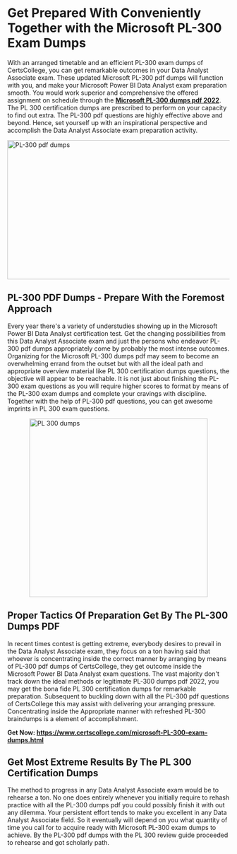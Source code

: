 <h1><strong>Get Prepared With Conveniently Together with the Microsoft PL-300 Exam Dumps&nbsp;</strong></h1>
<p><span style="font-weight: 400;">With an arranged timetable and an efficient  PL-300 exam dumps of CertsCollege, you can get remarkable outcomes in your Data Analyst Associate exam. These updated Microsoft PL-300 pdf dumps will function with you, and make your Microsoft Power BI Data Analyst exam preparation smooth. You would work superior and comprehensive the offered assignment on schedule through the <strong><a href="https://www.certscollege.com/microsoft-PL-300-exam-dumps.html">Microsoft PL-300 dumps pdf 2022</a></strong>. The PL 300 certification dumps are prescribed to perform on your capacity to find out extra. The  PL-300 pdf questions are highly effective above and beyond. Hence, set yourself up with an inspirational perspective and accomplish the Data Analyst Associate exam preparation activity.&nbsp;</span></p>
<p><span style="font-weight: 400;"><img style="display: block; margin-left: auto; margin-right: auto;" src="https://i.ibb.co/CPDK3ps/Yellow-and-Blue-Initiative-Blog-Banner.png" alt="PL-300 pdf dumps" width="559" height="315" /></span></p>
<h2><strong>PL-300 PDF Dumps - Prepare With the Foremost Approach</strong></h2>
<p><span style="font-weight: 400;">Every year there's a variety of understudies showing up in the Microsoft Power BI Data Analyst certification test. Get the changing possibilities from this Data Analyst Associate exam and just the persons who endeavor PL-300 pdf dumps appropriately come by probably the most intense outcomes. Organizing for the Microsoft PL-300 dumps pdf may seem to become an overwhelming errand from the outset but with all the ideal path and appropriate overview material like PL 300 certification dumps questions, the objective will appear to be reachable. It is not just about finishing the PL-300 exam questions as you will require higher scores to format by means of the PL-300 exam dumps and complete your cravings with discipline. Together with the help of PL-300 pdf questions, you can get awesome imprints in PL 300 exam questions.</span></p>
<p><span style="font-weight: 400;"><a href="https://tinyurl.com/yeyvz7p6"><img style="display: block; margin-left: auto; margin-right: auto;" src="https://i.ibb.co/9tMrhdY/Teacher-Appreciation-Invitation.png" alt="PL 300 dumps " width="404" height="404" /></a></span></p>
<h2><strong>Proper Tactics Of Preparation Get By The PL-300 Dumps PDF</strong></h2>
<p><span style="font-weight: 400;">In recent times contest is getting extreme, everybody desires to prevail in the Data Analyst Associate exam, they focus on a ton having said that whoever is concentrating inside the correct manner by arranging by means of PL-300 pdf dumps of CertsCollege, they get outcome inside the Microsoft Power BI Data Analyst exam questions. The vast majority don't track down the ideal methods or legitimate PL-300 dumps pdf 2022, you may get the bona fide PL 300 certification dumps for remarkable preparation. Subsequent to buckling down with all the  PL-300 pdf questions of CertsCollege this may assist with delivering your arranging pressure. Concentrating inside the Appropriate manner with refreshed PL-300 braindumps is a element of accomplishment.</span></p>
<p><span style="font-weight: 400;"><strong>Get Now: <a href="https://www.certscollege.com/microsoft-PL-300-exam-dumps.html">https://www.certscollege.com/microsoft-PL-300-exam-dumps.html</a></strong></span></p>
<h2><strong>Get Most Extreme Results By The PL 300 Certification Dumps</strong></h2>
<p><span style="font-weight: 400;">The method to progress in any Data Analyst Associate exam would be to rehearse a ton. No one does entirely whenever you initially require to rehash practice with all the PL-300 dumps pdf you could possibly finish it with out any dilemma. Your persistent effort tends to make you excellent in any Data Analyst Associate field. So it eventually will depend on you what quantity of time you call for to acquire ready with Microsoft PL-300 exam dumps to achieve. By the PL-300 pdf dumps with the PL 300 review guide proceeded to rehearse and got scholarly path.</span></p>
